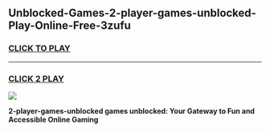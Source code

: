 
## Unblocked-Games-2-player-games-unblocked-Play-Online-Free-3zufu
<h3>
<a href="https://premium76.site?title=2-player-games-unblocked&ref=26A">CLICK TO PLAY</a></h3>
<hr>

<h3>
<a href="https://premium76.site?title=2-player-games-unblocked&ref=26A">CLICK 2 PLAY</a>
  
</h3>

<a href="https://premium76.site?title=2-player-games-unblocked&ref=26A"><img src="https://clearcache.store/games.png"></a>


**2-player-games-unblocked games unblocked: Your Gateway to Fun and Accessible Online Gaming**
